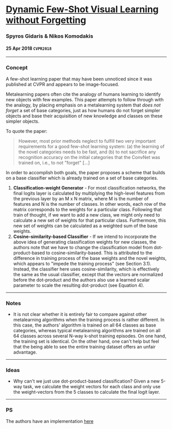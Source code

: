 # [Dynamic Few-Shot Visual Learning without Forgetting](https://arxiv.org/pdf/1804.09458)

### Spyros Gidaris & Nikos Komodakis

#### 25 Apr 2018 `CVPR2018`

---

### Concept

A few-shot learning paper that may have been unnoticed since it was published at CVPR and appears to be image-focused.

Metalearning papers often cite the analogy of humans learning to identify new objects with few examples. This paper attempts to follow through with the analogy, by placing emphasis on a metalearning system that *does not forget* a set of base categories, just as how humans do not forget simpler objects and base their acquisition of new knowledge and classes on these simpler objects.

To quote the paper:

> However, most prior methods neglect to fulfill two very important requirements for a good few-shot learning system: (a) the learning of the novel categories needs to be fast, and (b) to not sacrifice any recognition accuracy on the initial categories that the ConvNet was trained on, i.e., to not "forget" [...]

In order to accomplish both goals, the paper proposes a scheme that builds on a base classifier which is already trained on a set of base categories.

1. **Classification-weight Generator** - For most classification networks, the final logits layer is calculated by multiplying the high-level features from the previous layer by an M x N matrix, where M is the number of features and N is the number of classes. In other words, each row of the matrix corresponds to the weights for a particular class. Following that train of thought, if we want to add a new class, we might only need to calculate a new set of weights for that particular class. Furthermore, this new set of weights can be calculated as a weighted sum of the base weights.
2. **Cosine-similarity-based Classifier** - If we intend to incorporate the above idea of generating classification weights for new classes, the authors note that we have to change the classification model from dot-product-based to cosine-similarity-based. This is attributed to the difference in training process of the base weights and the novel weights, which appears to "impede the training process" (see Section 3.1). Instead, the classifier here uses cosine-similarity, which is effectively the same as the usual classifier, except that the vectors are normalized before the dot-product and the authors also use a learned scalar parameter to scale the resulting dot-product (see Equation 4).

---

### Notes

- It is not clear whether it is entirely fair to compare against other metalearning algorithms when the training process is rather different. In this case, the authors' algorithm is trained on all 64 classes as base categories, whereas typical metalearning algorithms are trained on all 64 classes across several N-way k-shot training episodes. On one hand, the training set is identical. On the other hand, one can't help but feel that the being able to see the entire training dataset offers an unfair advantage.

---

### Ideas

- Why can't we just use dot-product-based classification? Given a new 5-way task, we calculate the weight vectors for each class and only use the weight-vectors from the 5 classes to calculate the final logit layer.

---

### PS

The authors have an implementation [here](https://github.com/gidariss/FewShotWithoutForgetting)
